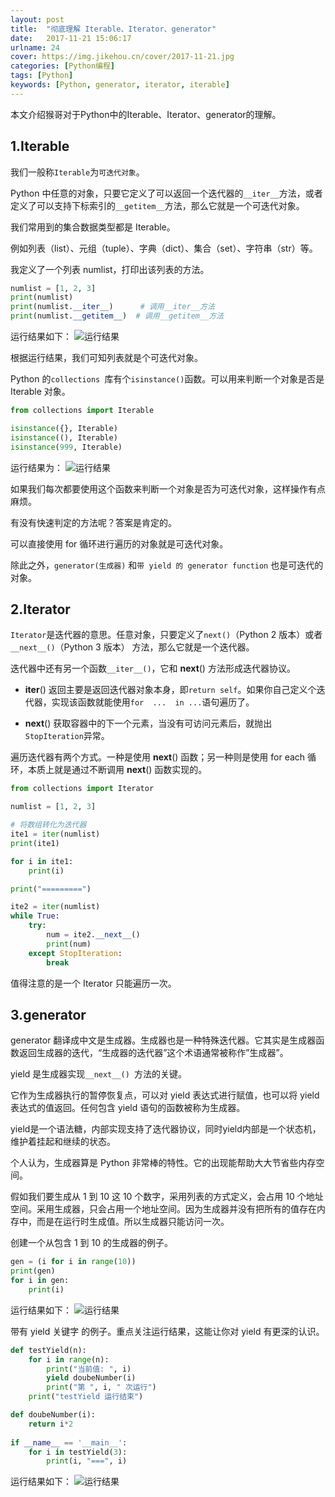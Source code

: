 ```yaml
---
layout: post
title:  "彻底理解 Iterable、Iterator、generator"
date:   2017-11-21 15:06:17
urlname: 24
cover: https://img.jikehou.cn/cover/2017-11-21.jpg
categories: [Python编程]
tags: [Python]
keywords: [Python, generator, iterator, iterable]
---
```

本文介绍猴哥对于Python中的Iterable、Iterator、generator的理解。
<!-- more -->
## 1.Iterable
我们一般称`Iterable`为`可迭代对象`。

Python 中任意的对象，只要它定义了可以返回一个迭代器的`__iter__`方法，或者定义了可以支持下标索引的`__getitem__`方法，那么它就是一个可迭代对象。

我们常用到的集合数据类型都是 Iterable。

例如列表（list）、元组（tuple）、字典（dict）、集合（set）、字符串（str）等。

我定义了一个列表 numlist，打印出该列表的方法。
```python
numlist = [1, 2, 3]
print(numlist)
print(numlist.__iter__)      # 调用__iter__方法
print(numlist.__getitem__)  # 调用__getitem__方法
```

运行结果如下：
![运行结果](https://img.jikehou.cn/img/20171121_1.png)

根据运行结果，我们可知列表就是个可迭代对象。

Python 的`collections `库有个`isinstance()`函数。可以用来判断一个对象是否是 Iterable 对象。
```python
from collections import Iterable  

isinstance({}, Iterable)  
isinstance((), Iterable) 
isinstance(999, Iterable)
```

运行结果为：
![运行结果](https://img.jikehou.cn/img/20171121_2.png)

如果我们每次都要使用这个函数来判断一个对象是否为可迭代对象，这样操作有点麻烦。

有没有快速判定的方法呢？答案是肯定的。

可以直接使用 for 循环进行遍历的对象就是可迭代对象。

除此之外，`generator(生成器)` 和`带 yield 的 generator function` 也是可迭代的对象。


## 2.Iterator
`Iterator`是迭代器的意思。任意对象，只要定义了`next()`（Python 2 版本）或者`__next__()`（Python 3 版本） 方法，那么它就是一个迭代器。

迭代器中还有另一个函数`__iter__()`，它和 __next__() 方法形成迭代器协议。

- __iter__()
返回主要是返回迭代器对象本身，即`return self`。如果你自己定义个迭代器，实现该函数就能使用`for  ...  in ...`语句遍历了。

- __next__() 
获取容器中的下一个元素，当没有可访问元素后，就抛出`StopIteration`异常。

遍历迭代器有两个方式。一种是使用 __next__() 函数；另一种则是使用 for each 循环，本质上就是通过不断调用 __next__() 函数实现的。
```python
from collections import Iterator

numlist = [1, 2, 3]

# 将数组转化为迭代器
ite1 = iter(numlist)
print(ite1)

for i in ite1:
    print(i)

print("=========")

ite2 = iter(numlist)
while True:
    try:
        num = ite2.__next__()
        print(num)
    except StopIteration:
        break
```

值得注意的是一个 Iterator 只能遍历一次。

## 3.generator
generator 翻译成中文是生成器。生成器也是一种特殊迭代器。它其实是生成器函数返回生成器的迭代，“生成器的迭代器”这个术语通常被称作”生成器”。

yield 是生成器实现`__next__() `方法的关键。

它作为生成器执行的暂停恢复点，可以对 yield 表达式进行赋值，也可以将 yield 表达式的值返回。任何包含 yield 语句的函数被称为生成器。

yield是一个语法糖，内部实现支持了迭代器协议，同时yield内部是一个状态机，维护着挂起和继续的状态。

个人认为，生成器算是 Python 非常棒的特性。它的出现能帮助大大节省些内存空间。

假如我们要生成从 1 到 10 这 10 个数字，采用列表的方式定义，会占用 10 个地址空间。采用生成器，只会占用一个地址空间。因为生成器并没有把所有的值存在内存中，而是在运行时生成值。所以生成器只能访问一次。

创建一个从包含 1 到 10 的生成器的例子。
```python
gen = (i for i in range(10))
print(gen)
for i in gen:
    print(i)
```

运行结果如下：
![运行结果](https://img.jikehou.cn/img/20171121_3.png)

带有 yield 关键字 的例子。重点关注运行结果，这能让你对 yield 有更深的认识。
```python
def testYield(n):
    for i in range(n):
        print("当前值: ", i)
        yield doubeNumber(i)
        print("第 ", i, " 次运行")
    print("testYield 运行结束")

def doubeNumber(i):
    return i*2
    
if __name__ == '__main__':
    for i in testYield(3):
        print(i, "===", i)
```

运行结果如下：
![运行结果](https://img.jikehou.cn/img/20171121_4.png)